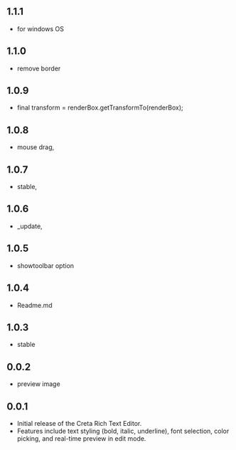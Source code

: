 ## 1.1.1
* for windows OS
## 1.1.0
* remove border
## 1.0.9
* final transform = renderBox.getTransformTo(renderBox);
## 1.0.8
* mouse drag, 
## 1.0.7
* stable, 
## 1.0.6
* _update, 
## 1.0.5
* showtoolbar option
## 1.0.4
* Readme.md
## 1.0.3
* stable
## 0.0.2
* preview image
## 0.0.1
* Initial release of the Creta Rich Text Editor.
* Features include text styling (bold, italic, underline), font selection, color picking, and real-time preview in edit mode. 